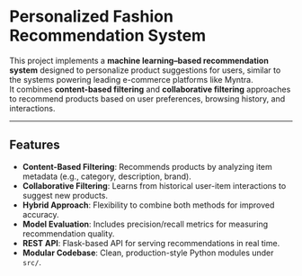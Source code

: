 # Personalized Fashion Recommendation System

This project implements a **machine learning–based recommendation system** designed to personalize product suggestions for users, similar to the systems powering leading e-commerce platforms like Myntra.  
It combines **content-based filtering** and **collaborative filtering** approaches to recommend products based on user preferences, browsing history, and interactions.

---

##  Features
- **Content-Based Filtering**: Recommends products by analyzing item metadata (e.g., category, description, brand).  
- **Collaborative Filtering**: Learns from historical user-item interactions to suggest new products.  
- **Hybrid Approach**: Flexibility to combine both methods for improved accuracy.  
- **Model Evaluation**: Includes precision/recall metrics for measuring recommendation quality.  
- **REST API**: Flask-based API for serving recommendations in real time.  
- **Modular Codebase**: Clean, production-style Python modules under `src/`.
